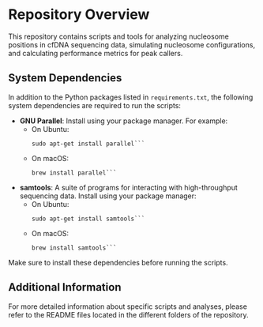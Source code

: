 # Repository Overview

This repository contains scripts and tools for analyzing nucleosome positions in cfDNA sequencing data, simulating nucleosome configurations, and calculating performance metrics for peak callers.

## System Dependencies

In addition to the Python packages listed in `requirements.txt`, the following system dependencies are required to run the scripts:

- **GNU Parallel**: Install using your package manager. For example:
  - On Ubuntu:
    ```shell
    sudo apt-get install parallel```
  - On macOS:
    ```shell
    brew install parallel```
  
- **samtools**: A suite of programs for interacting with high-throughput sequencing data. Install using your package manager:
  - On Ubuntu:
    ```shell
    sudo apt-get install samtools```
  - On macOS:
    ```shell
    brew install samtools```
    
Make sure to install these dependencies before running the scripts.


## Additional Information

For more detailed information about specific scripts and analyses, please refer to the README files located in the different folders of the repository.
